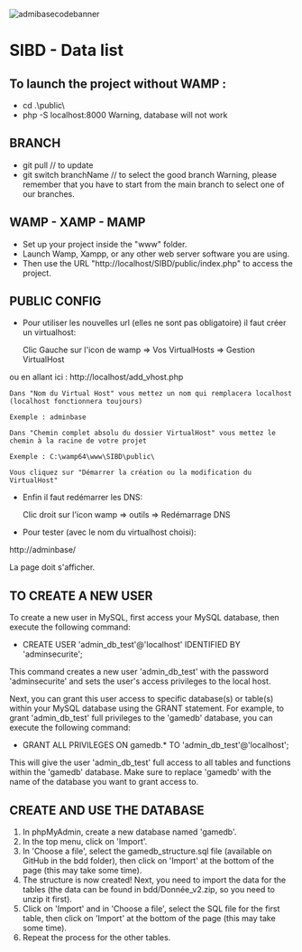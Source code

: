 ![admibasecodebanner](https://user-images.githubusercontent.com/23278834/227152693-709d81a2-9e83-4417-90dc-6666e7f40b0c.png)


# SIBD - Data list

## To launch the project without WAMP :

- cd .\public\
- php -S localhost:8000
  Warning, database will not work

## BRANCH

- git pull // to update
- git switch branchName // to select the good branch
  Warning, please remember that you have to start from the main branch to select one of our branches.

## WAMP - XAMP - MAMP

- Set up your project inside the "www" folder.
- Launch Wamp, Xampp, or any other web server software you are using.
- Then use the URL "http://localhost/SIBD/public/index.php" to access the project.

## PUBLIC CONFIG

- Pour utiliser les nouvelles url (elles ne sont pas obligatoire) il faut créer un virtualhost:

  Clic Gauche sur l'icon de wamp => Vos VirtualHosts => Gestion VirtualHost

ou en allant ici : http://localhost/add_vhost.php

    Dans "Nom du Virtual Host" vous mettez un nom qui remplacera localhost (localhost fonctionnera toujours)

    Exemple : adminbase

    Dans "Chemin complet absolu du dossier VirtualHost" vous mettez le chemin à la racine de votre projet

    Exemple : C:\wamp64\www\SIBD\public\

    Vous cliquez sur "Démarrer la création ou la modification du VirtualHost"

- Enfin il faut redémarrer les DNS:

  Clic droit sur l'icon wamp => outils => Redémarrage DNS

- Pour tester (avec le nom du virtualhost choisi):

http://adminbase/

La page doit s'afficher.

## TO CREATE A NEW USER

To create a new user in MySQL, first access your MySQL database, then execute the following command:

- CREATE USER 'admin_db_test'@'localhost' IDENTIFIED BY 'adminsecurite';

This command creates a new user 'admin_db_test' with the password 'adminsecurite' and sets the user's access privileges to the local host.

Next, you can grant this user access to specific database(s) or table(s) within your MySQL database using the GRANT statement. For example, to grant 'admin_db_test' full privileges to the 'gamedb' database, you can execute the following command:

- GRANT ALL PRIVILEGES ON gamedb.\* TO 'admin_db_test'@'localhost';

This will give the user 'admin_db_test' full access to all tables and functions within the 'gamedb' database. Make sure to replace 'gamedb' with the name of the database you want to grant access to.

## CREATE AND USE THE DATABASE
1) In phpMyAdmin, create a new database named 'gamedb'.
2) In the top menu, click on 'Import'.
3) In 'Choose a file', select the gamedb_structure.sql file (available on GitHub in the bdd folder), then click on 'Import' at the bottom of the page (this may take some time).
4) The structure is now created! Next, you need to import the data for the tables (the data can be found in bdd/Donnée_v2.zip, so you need to unzip it first).
5) Click on 'Import' and in 'Choose a file', select the SQL file for the first table, then click on 'Import' at the bottom of the page (this may take some time).
6) Repeat the process for the other tables.


